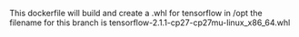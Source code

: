 This dockerfile will build and create a .whl for tensorflow in /opt the filename for this branch is tensorflow-2.1.1-cp27-cp27mu-linux_x86_64.whl
